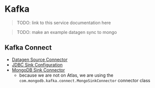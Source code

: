 # Kafka

> TODO: link to this service documentation here

> TODO: make an example datagen sync to mongo

## Kafka Connect

- [Datagen Source Connector](https://docs.confluent.io/kafka-connect-datagen/current/index.html)
- [JDBC Sink Configuration](https://docs.confluent.io/kafka-connectors/jdbc/current/sink-connector/sink_config_options.html)
- [MongoDB Sink Connector](https://www.mongodb.com/docs/kafka-connector/current/sink-connector/configuration-properties/all-properties/)
    - because we are not on Atlas, we are using the `com.mongodb.kafka.connect.MongoSinkConnector` connector class